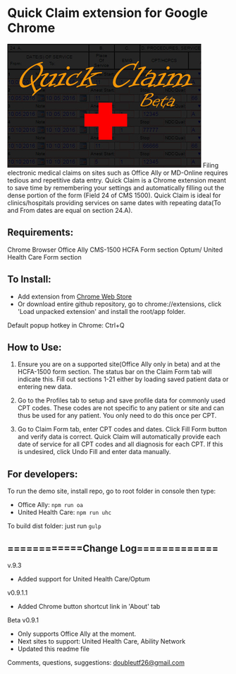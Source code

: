 Quick Claim extension for Google Chrome
==============================
![Quick Claim](/promo/promo3.jpg "Quick Claim")
Filing electronic medical claims on sites such as Office Ally or MD-Online
requires tedious and repetitive data entry. Quick Claim is a
Chrome extension meant to save time by remembering
your settings and automatically filling out the dense
portion of the form (Field 24 of CMS 1500). Quick Claim is
ideal for clinics/hospitals providing services on same dates with repeating data(To and From dates are equal on section 24.A).

## Requirements:
Chrome Browser
Office Ally CMS-1500 HCFA Form section
Optum/ United Health Care Form section

## To Install:
- Add extension from [Chrome Web Store](https://chrome.google.com/webstore/detail/quick-claim/hlmoiemagjdmhpcjeolbcehhildojkki)
- Or download entire github repository, go to chrome://extensions, click 'Load unpacked extension' and install the root/app folder.

Default popup hotkey in Chrome: Ctrl+Q

## How to Use:
1. Ensure you are on a supported site(Office Ally only in beta) and at the HCFA-1500 form section. The status bar on the Claim Form tab will indicate this.
Fill out sections 1-21 either by loading saved patient data or entering new data.

2. Go to the Profiles tab to setup and save profile data for commonly used CPT codes. These codes are not specific to any patient or site and can thus be used for any patient. You only need to do this once per CPT.

3. Go to Claim Form tab, enter CPT codes and dates. Click Fill Form button and verify data is correct. Quick Claim will automatically provide each date of service for all CPT codes and all diagnosis for each CPT. If this is undesired, click Undo Fill and enter data manually.

## For developers:
To run the demo site, install repo, go to root folder in console then type:

 - Office Ally: `npm run oa`
 - United Health Care: `npm run uhc`

To build dist folder: just run `gulp`

## ============Change Log=============

v.9.3
- Added support for United Health Care/Optum

v0.9.1.1
- Added Chrome button shortcut link in 'About' tab

Beta v0.9.1
- Only supports Office Ally at the moment.
- Next sites to support: United Health Care, Ability Network
- Updated this readme file


Comments, questions, suggestions: doubleutf26@gmail.com

